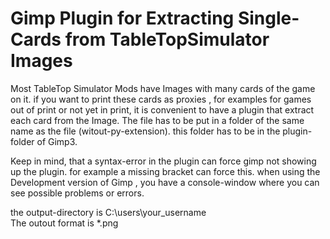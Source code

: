 # Gimp Plugin for Extracting Single-Cards from TableTopSimulator Images
Most TableTop Simulator Mods have Images with many cards of the game on it. if you want to print these cards as proxies , for examples for games out of print or not yet in print, it is convenient to have a plugin that extract each card from the Image.
The file has to be put in a folder of the same name as the file (witout-py-extension). this folder has to be in the plugin-folder of Gimp3.

Keep in mind, that a syntax-error in the plugin can force gimp not showing up the plugin. for example a missing bracket can force this.
when using the Development version of Gimp , you have a console-window where you can see possible problems or errors.

the output-directory is C:\users\your_username\
The outout format is *.png




